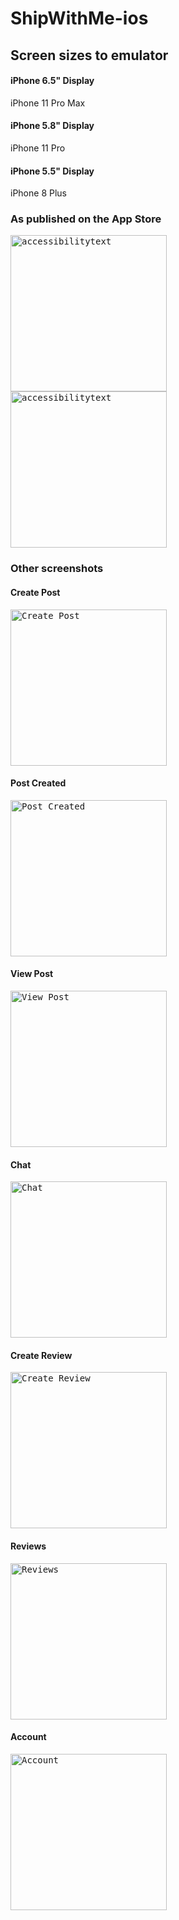 # ShipWithMe-ios

## Screen sizes to emulator

#### iPhone 6.5" Display
iPhone 11 Pro Max

#### iPhone 5.8" Display
iPhone 11 Pro

#### iPhone 5.5" Display
iPhone 8 Plus

### As published on the App Store
<p align="left">
  <kbd>
    <img src="images/app-store-1.png" width="250" title="hovertext" alt="accessibilitytext">
  </kbd>
  <kbd>
    <img src="images/app-store-2.png" width="250" title="hovertext" alt="accessibilitytext">
  </kbd>
</p>

### Other screenshots

#### Create Post

<p align="left">
  <kbd>
    <img src="images/create-post-6-5-iphone-11-pro-max.png" width="250" title="Create Post" alt="Create Post">
  </kbd>
</p>

#### Post Created

<p align="left">
  <kbd>
    <img src="images/post-created-6-5-iphone-11-pro-max.png" width="250" title="Post Created" alt="Post Created">
  </kbd>
</p>

#### View Post

<p align="left">
  <kbd>
    <img src="images/view-post-6-5-iphone-11-pro-max.png" width="250" title="View Post" alt="View Post">
  </kbd>
</p>

#### Chat

<p align="left">
  <kbd>
    <img src="images/chat-6-5-iphone-11-pro-max.png" width="250" title="Chat" alt="Chat">
  </kbd>
</p>

#### Create Review

<p align="left">
  <kbd>
    <img src="images/create-review-6-5-iphone-11-pro-max.png" width="250" title="Create Review" alt="Create Review">
  </kbd>
</p>

#### Reviews

<p align="left">
  <kbd>
    <img src="images/reviews-6-5-iphone-11-pro-max.png" width="250" title="Reviews" alt="Reviews">
  </kbd>
</p>

#### Account

<p align="left">
  <kbd>
    <img src="images/account-6-5-iphone-11-pro-max.png" width="250" title="Account" alt="Account">
  </kbd>
</p>
